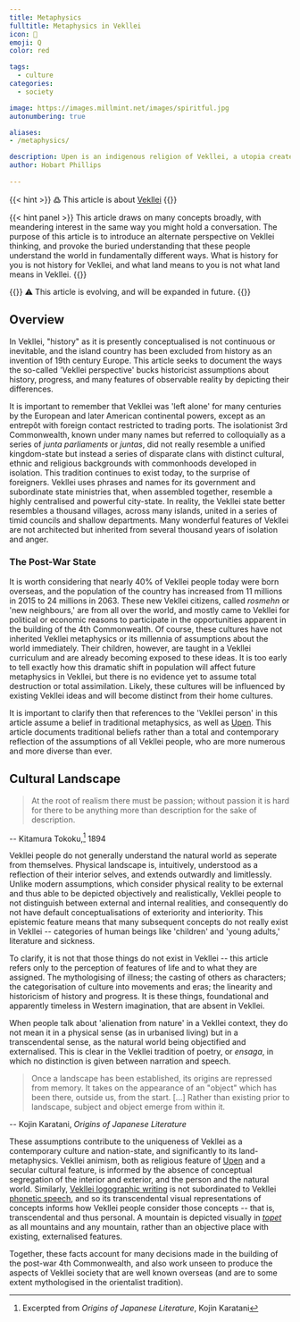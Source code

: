 ```yaml
---
title: Metaphysics
fulltitle: Metaphysics in Vekllei
icon: 🪬
emoji: Q
color: red

tags: 
  - culture
categories:
  - society

image: https://images.millmint.net/images/spiritful.jpg
autonumbering: true

aliases:
- /metaphysics/

description: Upen is an indigenous religion of Vekllei, a utopia created by Hobart Phillips.
author: Hobart Phillips
 
---
```

{{< hint >}}
߷ This article is about [Vekllei](/utopia/vekllei)
{{</hint>}}

{{< hint panel >}}
This article draws on many concepts broadly, with meandering interest in the same way you might hold a conversation. The purpose of this article is to introduce an alternate perspective on Vekllei thinking, and provoke the buried understanding that these people understand the world in fundamentally different ways. What is history for you is not history for Vekllei, and what land means to you is not what land means in Vekllei.
{{</hint>}}

{{<hint>}}
<span class="smallicon" style="font-size: 14px;">⚠️</span> This article is evolving, and will be expanded in future.
{{</hint>}}

## Overview

In Vekllei, "history" as it is presently conceptualised is not continuous or inevitable, and the island country has been excluded from history as an invention of 19th century Europe. This article seeks to document the ways the so-called 'Vekllei perspective' bucks historicist assumptions about history, progress, and many features of observable reality by depicting their differences.

It is important to remember that Vekllei was 'left alone' for many centuries by the European and later American continental powers, except as an entrepôt with foreign contact restricted to trading ports. The isolationist 3rd Commonwealth, known under many names but referred to colloquially as a series of *junta parliaments* or *juntas*, did not really resemble a unified kingdom-state but instead a series of disparate clans with distinct cultural, ethnic and religious backgrounds with commonhoods developed in isolation. This tradition continues to exist today, to the surprise of foreigners. Vekllei uses phrases and names for its government and subordinate state ministries that, when assembled together, resemble a highly centralised and powerful city-state. In reality, the Vekllei state better resembles a thousand villages, across many islands, united in a series of timid councils and shallow departments. Many wonderful features of Vekllei are not architected but inherited from several thousand years of isolation and anger.

### The Post-War State

It is worth considering that nearly 40% of Vekllei people today were born overseas, and the population of the country has increased from 11 millions in 2015 to 24 millions in 2063. These new Vekllei citizens, called *rosmehn* or 'new neighbours,' are from all over the world, and mostly came to Vekllei for political or economic reasons to participate in the opportunities apparent in the building of the 4th Commonwealth. Of course, these cultures have not inherited Vekllei metaphysics or its millennia of assumptions about the world immediately. Their children, however, are taught in a Vekllei curriculum and are already becoming exposed to these ideas. It is too early to tell exactly how this dramatic shift in population will affect future metaphysics in Vekllei, but there is no evidence yet to assume total destruction or total assimilation. Likely, these cultures will be influenced by existing Vekllei ideas and will become distinct from their home cultures.

It is important to clarify then that references to the 'Vekllei person' in this article assume a belief in traditional metaphysics, as well as [Upen](/religion). This article documents traditional beliefs rather than a total and contemporary reflection of the assumptions of all Vekllei people, who are more numerous and more diverse than ever.

## Cultural Landscape

> At the root of realism there must be passion; without passion it is hard for there to be anything more than description for the sake of description.

-- Kitamura Tokoku,[^1] 1894

Vekllei people do not generally understand the natural world as seperate from themselves. Physical landscape is, intuitively, understood as a reflection of their interior selves, and extends outwardly and limitlessly. Unlike modern assumptions, which consider physical reality to be external and thus able to be depicted objectively and realistically, Vekllei people to not distinguish between external and internal realities, and consequently do not have default conceptualisations of exteriority and interiority. This epistemic feature means that many subsequent concepts do not really exist in Vekllei -- categories of human beings like 'children' and 'young adults,' literature and sickness. 

To clarify, it is not that those things do not exist in Vekllei -- this article refers only to the perception of features of life and to what they are assigned. The mythologising of illness; the casting of others as characters; the categorisation of culture into movements and eras; the linearity and historicism of history and progress. It is these things, foundational and apparently timeless in Western imagination, that are absent in Vekllei.

When people talk about 'alienation from nature' in a Vekllei context, they do not mean it in a physical sense (as in urbanised living) but in a transcendental sense, as the natural world being objectified and externalised. This is clear in the Vekllei tradition of poetry, or *ensaga*, in which no distinction is given between narration and speech.

> Once a landscape has been established, its origins are repressed from memory. It takes on the appearance of an "object" which has been there, outside us, from the start. [...] Rather than existing prior to landscape, subject and object emerge from within it.

-- Kojin Karatani, *Origins of Japanese Literature*

These assumptions contribute to the uniqueness of Vekllei as a contemporary culture and nation-state, and significantly to its land-metaphysics. Vekllei animism, both as religious feature of [Upen](/religion/) and a secular cultural feature, is informed by the absence of conceptual segregation of the interior and exterior, and the person and the natural world. Similarly, [Vekllei logographic writing](/utopia/culture/language/#topet) is not subordinated to Vekllei [phonetic speech](/utopia/culture/language/#spoken-vekllei), and so its transcendental visual representations of concepts informs how Vekllei people consider those concepts -- that is, transcendental and thus personal. A mountain is depicted visually in [*topet*](/utopia/culture/language/#topet) as all mountains and any mountain, rather than an objective place with existing, externalised features.

Together, these facts account for many decisions made in the building of the post-war 4th Commonwealth, and also work unseen to produce the aspects of Vekllei society that are well known overseas (and are to some extent mythologised in the orientalist tradition).

[^1]: Excerpted from *Origins of Japanese Literature*, Kojin Karatani